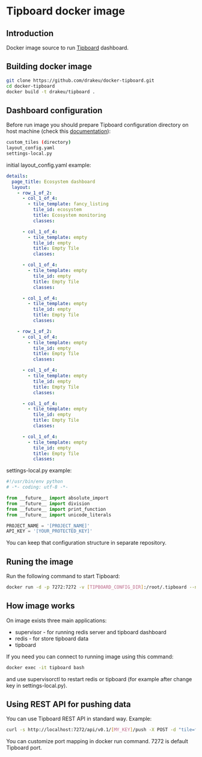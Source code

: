 # Tipboard docker image

## Introduction

Docker image source to run [Tipboard](http://tipboard.readthedocs.org) dashboard.

## Building docker image

```bash
git clone https://github.com/drakeu/docker-tipboard.git
cd docker-tipboard
docker build -t drakeu/tipboard .
```

## Dashboard configuration
Before run image you should prepare Tipboard configuration directory on host machine (check this [documentation](http://tipboard.readthedocs.org/en/latest/configuration.html)):

```bash
custom_tiles (directory)
layout_config.yaml
settings-local.py
```

initial layout_config.yaml example:

```yaml
details:
  page_title: Ecosystem dashboard
  layout:
    - row_1_of_2:
      - col_1_of_4:
        - tile_template: fancy_listing
          tile_id: ecosystem
          title: Ecosystem monitoring
          classes:

      - col_1_of_4:
        - tile_template: empty
          tile_id: empty
          title: Empty Tile
          classes:

      - col_1_of_4:
        - tile_template: empty
          tile_id: empty
          title: Empty Tile
          classes:

      - col_1_of_4:
        - tile_template: empty
          tile_id: empty
          title: Empty Tile
          classes:

    - row_1_of_2:
      - col_1_of_4:
        - tile_template: empty
          tile_id: empty
          title: Empty Tile
          classes:

      - col_1_of_4:
        - tile_template: empty
          tile_id: empty
          title: Empty Tile
          classes:

      - col_1_of_4:
        - tile_template: empty
          tile_id: empty
          title: Empty Tile
          classes:

      - col_1_of_4:
        - tile_template: empty
          tile_id: empty
          title: Empty Tile
          classes:
```

settings-local.py example:

```python
#!/usr/bin/env python
# -*- coding: utf-8 -*-

from __future__ import absolute_import
from __future__ import division
from __future__ import print_function
from __future__ import unicode_literals

PROJECT_NAME = '[PROJECT_NAME]'
API_KEY = '[YOUR_PROTECTED_KEY]'
```

You can keep that configuration structure in separate repository.

## Runing the image
Run the following command to start Tipboard:

```bash
docker run -d -p 7272:7272 -v [TIPBOARD_CONFIG_DIR]:/root/.tipboard --name=tipboard drakeu/tipboard:1.0
```

## How image works
On image exists three main applications:

- supervisor - for running redis server and tipboard dashboard
- redis - for store tipboard data
- tipboard

If you need you can connect to running image using this command:

```bash
docker exec -it tipboard bash
```

and use supervisorctl to restart redis or tipboard (for example after change key in settings-local.py).

## Using REST API for pushing data

You can use Tipboard REST API in standard way. Example:

```bash
curl -s http://localhost:7272/api/v0.1/[MY_KEY]/push -X POST -d "tile=fancy_listing" -d "key=ecosystem" -d 'data=[{"label": "CPU Load", "text": "1,15 / 8 CPU" }, {"label": "Memory", "text": "4,2G / 15G"}, {"label": "/dev/sda1", "text": "9,4G / 110G"}, {"label": "/dev/sdb1", "text": "3,3G / 19G"}, {"label": "/dev/sdb2", "text": "165G / 1,8T"}, {"label": "Swap", "text": "0B / 0B"}]'
```

You can customize port mapping in docker run command. 7272 is default Tipboard port.
